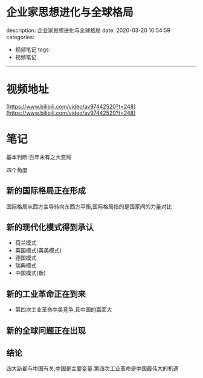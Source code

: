 #   企业家思想进化与全球格局
description: 企业家思想进化与全球格局
date: 2020-03-20 10:54:59
categories:
- 视频笔记
tags:
- 视频笔记
---
#   视频地址
[https://www.bilibili.com/video/av97442520?t=248](https://www.bilibili.com/video/av97442520?t=248)

#   笔记
基本判断:百年未有之大变局

四个角度
##  新的国际格局正在形成
国际格局从西方主导转向东西方平衡,国际格局指的是国家间的力量对比

##  新的现代化模式得到承认
+   荷兰模式
+   英国模式(英美模式)
+   德国模式
+   瑞典模式
+   中国模式(新)

##  新的工业革命正在到来
+   第四次工业革命中美竞争,且中国的赢面大

##  新的全球问题正在出现

##  结论
四大新都与中国有关,中国是主要变量.第四次工业革命是中国最伟大的机遇
